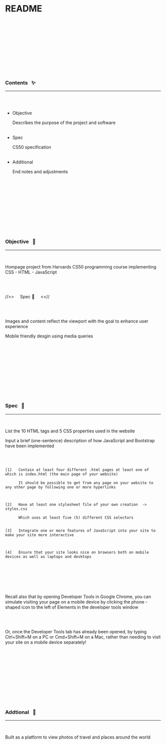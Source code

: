  












 <br><br><br><br><br><br><br><br><br><br>

  # README

  <br><br><br><br><br><br><br><br><br><br>

  ### Contents &nbsp; ✨
  ________________________________________________________________________________________________________________________

  <br><br>

  - Objective

    Describes the purpose of the project and software
    <br><br>

  - Spec

    CS50 specification
    <br><br>

  - Additional

    End notes and adjustments

  <br><br><br><br><br><br><br><br><br><br>

  ### Objective &nbsp; 🏹
  ________________________________________________________________________________________________________________________

  <br>

  Hompage project from Harvards CS50 programming course implementing CSS - HTML - JavaScript 
 
  <br><br>

   //>> &nbsp; &nbsp;   Spec 📐   &nbsp; &nbsp; <<//

  <br><br>
  
  Images and content reflect the viewport with the goal to enhance user experience

  Mobile friendly desgin using media queries 

  
  <br><br><br><br><br><br><br><br><br><br>

  ### Spec &nbsp; 📐
  ________________________________________________________________________________________________________________________

  <br>

  List the 10 HTML tags and 5 CSS properties used in the website


  Input a brief (one-sentence) description of how JavaScript and Bootstrap have been implemented

  <br><br>

    [1]   Contain at least four different .html pages at least one of which is index.html (the main page of your website)

          It should be possible to get from any page on your website to any other page by following one or more hyperlinks



    [2]   Have at least one stylesheet file of your own creation  ->  styles.css

          Which uses at least five (5) different CSS selectors


    [3]   Integrate one or more features of JavaScript into your site to make your site more interactive



    [4]   Ensure that your site looks nice on browsers both on mobile devices as well as laptops and desktops

  <br><br><br><br><br>

  Recall also that by opening Developer Tools in Google Chrome, you can simulate visiting your page on a mobile device by clicking the phone -
  shaped icon to the left of Elements in the developer tools window

  <br><br>

  Or, once the Developer Tools tab has already been opened, by typing Ctrl+Shift+M on a PC or Cmd+Shift+M on a Mac, 
  rather than needing to visit your site on a mobile device separately!

  <br><br><br><br><br><br><br><br><br><br>

  ### Addtional &nbsp; 📔
  ________________________________________________________________________________________________________________________

  <br>

  Built as a platform to view photos of travel and places around the world

  <br><br><br><br><br><br><br><br><br><br>
